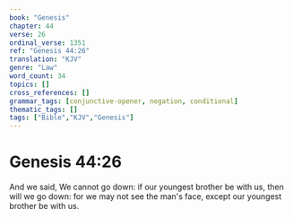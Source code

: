 ```yaml
---
book: "Genesis"
chapter: 44
verse: 26
ordinal_verse: 1351
ref: "Genesis 44:26"
translation: "KJV"
genre: "Law"
word_count: 34
topics: []
cross_references: []
grammar_tags: [conjunctive-opener, negation, conditional]
thematic_tags: []
tags: ["Bible","KJV","Genesis"]
---
```


# Genesis 44:26

And we said, We cannot go down: if our youngest brother be with us, then will we go down: for we may not see the man's face, except our youngest brother be with us.
